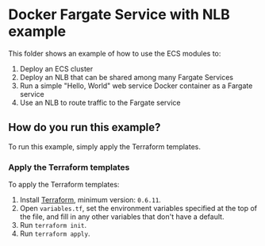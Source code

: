 # Docker Fargate Service with NLB example

This folder shows an example of how to use the ECS modules to:

1. Deploy an ECS cluster
1. Deploy an NLB that can be shared among many Fargate Services
1. Run a simple "Hello, World" web service Docker container as a Fargate service
1. Use an NLB to route traffic to the Fargate service

## How do you run this example?

To run this example, simply apply the Terraform templates.

### Apply the Terraform templates

To apply the Terraform templates:

1. Install [Terraform](https://www.terraform.io/), minimum version: `0.6.11`.
1. Open `variables.tf`, set the environment variables specified at the top of the file, and fill in any other variables that don't have a default.
1. Run `terraform init`.
1. Run `terraform apply`.